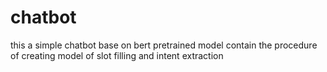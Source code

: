 # chatbot
this a simple chatbot base on bert pretrained model 
contain the procedure of creating model of slot filling and intent extraction
